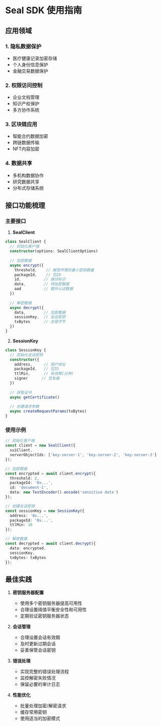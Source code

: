 # Seal SDK 使用指南

## 应用领域

### 1. 隐私数据保护
- 医疗健康记录加密存储
- 个人身份信息保护
- 金融交易数据保护

### 2. 权限访问控制
- 企业文档管理
- 知识产权保护
- 多方协作系统

### 3. 区块链应用
- 智能合约数据加密
- 跨链数据传输
- NFT内容加密

### 4. 数据共享
- 多机构数据协作
- 研究数据共享
- 分布式存储系统

## 接口功能梳理

### 主要接口

1. **SealClient**
```typescript
class SealClient {
  // 初始化客户端
  constructor(options: SealClientOptions)
  
  // 加密数据
  async encrypt({
    threshold,    // 解密所需的最小密钥数量
    packageId,    // 包ID
    id,          // 身份标识
    data,        // 待加密数据
    aad          // 额外认证数据
  })
  
  // 解密数据
  async decrypt({
    data,        // 加密数据
    sessionKey,  // 会话密钥
    txBytes      // 交易字节
  })
}
```

2. **SessionKey**
```typescript
class SessionKey {
  // 初始化会话密钥
  constructor({
    address,     // 用户地址
    packageId,   // 包ID
    ttlMin,      // 有效期(分钟)
    signer      // 签名器
  })
  
  // 获取证书
  async getCertificate()
  
  // 创建请求参数
  async createRequestParams(txBytes)
}
```

### 使用示例

```typescript
// 初始化客户端
const client = new SealClient({
  suiClient,
  serverObjectIds: ['key-server-1', 'key-server-2', 'key-server-3']
});

// 加密数据
const encrypted = await client.encrypt({
  threshold: 2,
  packageId: '0x...',
  id: 'document-1',
  data: new TextEncoder().encode('sensitive data')
});

// 创建会话密钥
const sessionKey = new SessionKey({
  address: '0x...',
  packageId: '0x...',
  ttlMin: 10
});

// 解密数据
const decrypted = await client.decrypt({
  data: encrypted,
  sessionKey,
  txBytes: txBytes
});
```

## 最佳实践

1. **密钥服务器配置**
   - 使用多个密钥服务器提高可用性
   - 合理设置阈值平衡安全性和可用性
   - 定期验证密钥服务器状态

2. **会话管理**
   - 合理设置会话有效期
   - 及时更新过期会话
   - 妥善保管会话密钥

3. **错误处理**
   - 实现完整的错误处理流程
   - 监控解密失败情况
   - 保留必要的审计日志

4. **性能优化**
   - 批量处理加密/解密请求
   - 缓存常用密钥
   - 使用适当的加密模式
```
